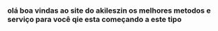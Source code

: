 <!DOCTYPE html>
<html lang="en">
<head>
  <meta charset="UTF-8">
  <meta http-equiv="X-UA-Compatible" content="IE=Edge">
  <meta name="viewport" content="width=device-width, initial-scale=1">
<h3>olá boa vindas ao site do akileszin os melhores metodos e serviço para você qie esta começando a este tipo</h3>
</body>
</html>
